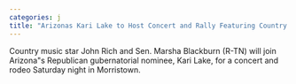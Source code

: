```yaml
---
categories: j
title: "Arizonas Kari Lake to Host Concert and Rally Featuring Country Star John Rich Marsha Blackburn"
---
```

Country music star John Rich and Sen. Marsha Blackburn (R-TN) will join Arizona"s Republican gubernatorial nominee, Kari Lake, for a concert and rodeo Saturday night in Morristown.